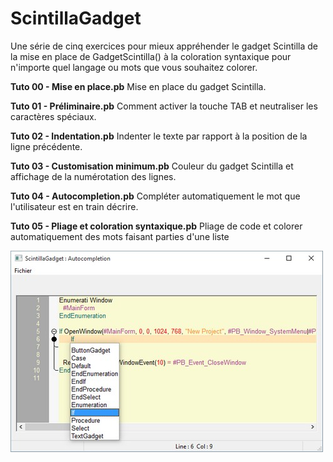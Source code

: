 # ScintillaGadget

Une série de cinq exercices pour mieux appréhender le gadget Scintilla de la mise en place de GadgetScintilla() à la coloration syntaxique pour n'importe quel langage ou mots que vous souhaitez colorer. 

**Tuto 00 - Mise en place.pb** Mise en place du gadget Scintilla.

**Tuto 01 - Préliminaire.pb** Comment activer la touche TAB et neutraliser les caractères spéciaux.

**Tuto 02 - Indentation.pb** Indenter le texte par rapport à la position de la ligne précédente.

**Tuto 03 - Customisation minimum.pb** Couleur du gadget Scintilla et affichage de la numérotation des lignes.

**Tuto 04 - Autocompletion.pb** Compléter automatiquement le mot que l'utilisateur est en train décrire.

**Tuto 05 - Pliage et coloration syntaxique.pb** Pliage de code et colorer automatiquement des mots faisant parties d'une liste 


![](assets/ScreenShoot0.jpg)
